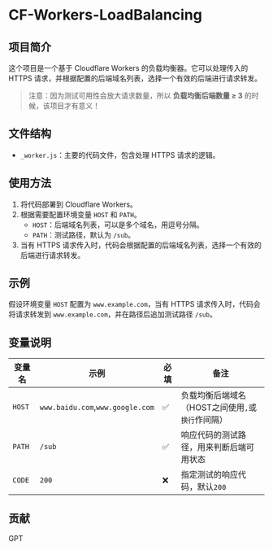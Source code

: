 # CF-Workers-LoadBalancing

## 项目简介

这个项目是一个基于 Cloudflare Workers 的负载均衡器。它可以处理传入的 HTTPS 请求，并根据配置的后端域名列表，选择一个有效的后端进行请求转发。

>注意：因为测试可用性会放大请求数量，所以 **负载均衡后端数量 ≥ 3** 的时候，该项目才有意义！

## 文件结构

- `_worker.js`：主要的代码文件，包含处理 HTTPS 请求的逻辑。

## 使用方法

1. 将代码部署到 Cloudflare Workers。
2. 根据需要配置环境变量 `HOST` 和 `PATH`。
   - `HOST`：后端域名列表，可以是多个域名，用逗号分隔。
   - `PATH`：测试路径，默认为 `/sub`。
3. 当有 HTTPS 请求传入时，代码会根据配置的后端域名列表，选择一个有效的后端进行请求转发。

## 示例

假设环境变量 `HOST` 配置为 `www.example.com`，当有 HTTPS 请求传入时，代码会将请求转发到 `www.example.com`，并在路径后追加测试路径 `/sub`。

## 变量说明
| 变量名 | 示例 | 必填 | 备注 |
|--------|---------|-|-----|
| `HOST` | `www.baidu.com`,`www.google.com` |✅| 负载均衡后端域名（HOST之间使用`,`或`换行`作间隔） |
| `PATH` | `/sub` |✅| 响应代码的测试路径，用来判断后端可用状态 |
| `CODE` | `200` |❌| 指定测试的响应代码，默认`200` |

## 贡献
GPT